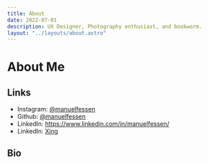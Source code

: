 ```yaml
---
title: About
date: 2022-07-01
description: UX Designer, Photography enthusiast, and bookworm.
layout: "../layouts/about.astro"
---
```


# About Me

## Links
- Instagram: <a href="https://instagram.com/manuelfessen">@manuelfessen</a>
- Github: <a href="https://www.github.com/manuelfessen/">@manuelfessen</a>
- LinkedIn: <a href="https://www.linkedin.com/in/manuelfessen/">https://www.linkedin.com/in/manuelfessen/</a>
- LinkedIn: <a href="https://www.xing.com/profile/Manuel_Fessen">Xing</a>

## Bio
###
